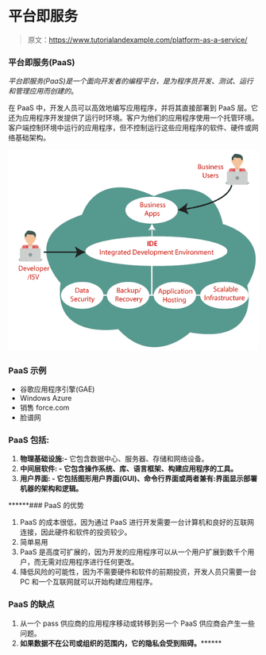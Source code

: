 # 平台即服务

> 原文：<https://www.tutorialandexample.com/platform-as-a-service/>

### 平台即服务(PaaS)

*平台即服务(PaaS)是一个面向开发者的编程平台，是为程序员开发、测试、运行和管理应用而创建的*。

在 PaaS 中，开发人员可以高效地编写应用程序，并将其直接部署到 PaaS 层。它还为应用程序开发提供了运行时环境。客户为他们的应用程序使用一个托管环境。客户端控制环境中运行的应用程序，但不控制运行这些应用程序的软件、硬件或网络基础架构。

![Platform as a service](img/240ce66060aa56974e96141934e0f9f7.png)

### PaaS 示例

*   谷歌应用程序引擎(GAE)
*   Windows Azure
*   销售 force.com
*   脸谱网

### PaaS 包括:

1.  **物理基础设施:-** 它包含数据中心、服务器、存储和网络设备。
2.  ****中间层软件:** **-** 它包含操作系统、库、语言框架、构建应用程序的工具。**
3.  ******用户界面:** **-** 它包括图形用户界面(GUI)、命令行界面或两者兼有:界面显示部署机器的架构和逻辑。****

 ******### PaaS 的优势

1.  PaaS 的成本很低，因为通过 PaaS 进行开发需要一台计算机和良好的互联网连接，因此硬件和软件的投资较少。
2.  简单易用
3.  PaaS 是高度可扩展的，因为开发的应用程序可以从一个用户扩展到数千个用户，而无需对应用程序进行任何更改。
4.  降低风险的可能性，因为不需要硬件和软件的前期投资，开发人员只需要一台 PC 和一个互联网就可以开始构建应用程序。

### PaaS 的缺点

1.  从一个 pass 供应商的应用程序移动或转移到另一个 PaaS 供应商会产生一些问题。
2.  **如果数据不在公司或组织的范围内，它的隐私会受到阻碍。********